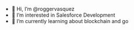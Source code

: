 - 👋 Hi, I’m @roggervasquez
- 👀 I’m interested in Salesforce Development
- 🌱 I’m currently learning about blockchain and go
<!---
roggervasquez/roggervasquez is a ✨ special ✨ repository because its `README.md` (this file) appears on your GitHub profile.
You can click the Preview link to take a look at your changes.
--->
